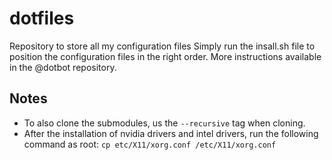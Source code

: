 # dotfiles
Repository to store all my configuration files
Simply run the insall.sh file to position the configuration files in the right order.
More instructions available in the @dotbot repository.

## Notes
- To also clone the submodules, us the `--recursive` tag when cloning.
- After the installation of nvidia drivers and intel drivers, run the following command as root:
`cp etc/X11/xorg.conf /etc/X11/xorg.conf`
